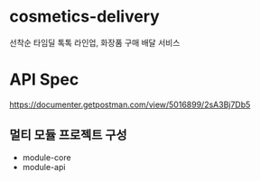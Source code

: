 # cosmetics-delivery
선착순 타임딜 톡톡 라인업, 화장품 구매 배달 서비스

# API Spec 
https://documenter.getpostman.com/view/5016899/2sA3Bj7Db5

## 멀티 모듈 프로젝트 구성
- module-core
- module-api

